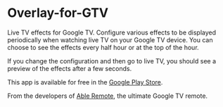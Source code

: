 Overlay-for-GTV
===============

<p>Live TV effects for Google TV. Configure various effects to be displayed periodically when watching live TV on your Google TV device. You can choose to see the effects every half hour or at the top of the hour.</p>

<p>If you change the configuration and then go to live TV, you should see a preview of the effects after a few seconds.</p>

<p>This app is available for free in the <a href="https://play.google.com/store/apps/details?id=com.entertailion.android.overlay">Google Play Store</a>.</p>

<p>From the developers of <a href="https://play.google.com/store/apps/details?id=com.entertailion.android.remote">Able Remote</a>, the ultimate Google TV remote.</p>

